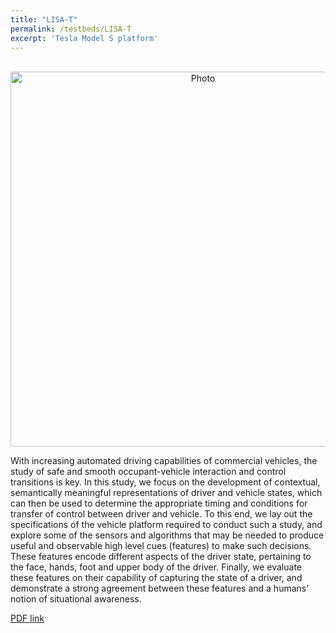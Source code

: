 ```yaml
---
title: "LISA-T"
permalink: /testbeds/LISA-T
excerpt: 'Tesla Model S platform'
---
```

<p align="center">
  <img src="https://arangesh.github.io/images/LISA-T-im1.jpg?raw=true" alt="Photo" style="width: 600px;"/> 
</p>

With increasing automated driving capabilities
of commercial vehicles, the study of safe and smooth
occupant-vehicle interaction and control transitions is key.
In this study, we focus on the development of contextual,
semantically meaningful representations of driver
and vehicle states, which can then be used to determine
the appropriate timing and conditions for transfer of
control between driver and vehicle. To this end, we lay
out the specifications of the vehicle platform required to
conduct such a study, and explore some of the sensors
and algorithms that may be needed to produce useful
and observable high level cues (features) to make such
decisions. These features encode different aspects of the
driver state, pertaining to the face, hands, foot and upper
body of the driver. Finally, we evaluate these features on
their capability of capturing the state of a driver, and
demonstrate a strong agreement between these features
and a humans’ notion of situational awareness.


[PDF link](file://132.239.223.20/web/publications/2018/LISAT.pdf)
